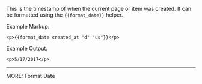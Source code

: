 This is the timestamp of when the current page or item was created. It can be formatted using the `{{format_date}}` helper.

Example Markup:
```
<p>{{format_date created_at "d" "us"}}</p>
```

Example Output:  
```
<p>5/17/2017</p>
```

---
MORE: Format Date
